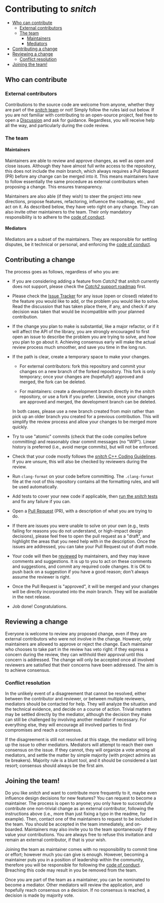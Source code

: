 # Contributing to _snitch_

<!-- MarkdownTOC autolink="true" -->

- [Who can contribute](#who-can-contribute)
    - [External contributors](#external-contributors)
    - [The team](#the-team)
        - [Maintainers](#maintainers)
        - [Mediators](#mediators)
- [Contributing a change](#contributing-a-change)
- [Reviewing a change](#reviewing-a-change)
    - [Conflict resolution](#conflict-resolution)
- [Joining the team!](#joining-the-team)

<!-- /MarkdownTOC -->


## Who can contribute

### External contributors

Contributions to the source code are welcome from anyone, whether they are part of the [_snitch_ team](#the-team) or not! Simply follow the rules laid out below. If you are not familiar with contributing to an open-source project, feel free to open a [Discussion](https://github.com/snitch-org/snitch/discussions/categories/ideas) and ask for guidance. Regardless, you will receive help all the way, and particularly during the code review.


### The team

#### Maintainers

Maintainers are able to review and approve changes, as well as open and close issues. Although they have almost full write access to the repository, this does not include the _main_ branch, which always requires a Pull Request (PR) before any change can be merged into it. This means maintainers have to follow essentially the same procedure as external contributors when proposing a change. This ensures transparency.

Maintainers are also able (if they wish) to steer the project into new directions, propose features, refactoring, influence the roadmap, etc., and act on it. As described below, they have veto right on any change. They can also invite other maintainers to the team. Their only mandatory responsibility is to adhere to the [code of conduct](CODE_OF_CONDUCT.md).


#### Mediators

Mediators are a subset of the maintainers. They are responsible for settling disputes, be it technical or personal, and enforcing the [code of conduct](CODE_OF_CONDUCT.md).


## Contributing a change

The process goes as follows, regardless of who you are:

 - If you are considering adding a feature from _Catch2_ that _snitch_ currently does not support, please check the [_Catch2_ support roadmap](doc/comparison_catch2.md) first.

 - Please check the [Issue Tracker](https://github.com/snitch-org/snitch/issues) for any issue (open or closed) related to the feature you would like to add, or the problem you would like to solve. Read the discussion that has taken place there, if any, and check if any decision was taken that would be incompatible with your planned contribution.

 - If the change you plan to make is substantial, like a major refactor, or if it will affect the API of the library, you are strongly encouraged to first open an issue to describe the problem you are trying to solve, and how you plan to go about it. Achieving consensus early will make the actual review process much smoother, and save you time in the long run.

 - If the path is clear, create a temporary space to make your changes.

   - For external contributors: fork this repository and commit your changes on a new branch of the forked repository. This fork is only temporary; once your changes are (hopefully!) approved and merged, the fork can be deleted.

   - For maintainers: create a development branch directly in the _snitch_ repository, or use a fork if you prefer. Likewise, once your changes are approved and merged, the development branch can be deleted.

   In both cases, please use a new branch created from _main_ rather than pick up an older branch you created for a previous contribution. This will simplify the review process and allow your changes to be merged more quickly.

 - Try to use "atomic" commits (check that the code compiles before committing) and reasonably clear commit messages (no "WIP"). Linear history is preferred (i.e., avoid merge commits), but will not be enforced.

 - Check that your code mostly follows the [_snitch_ C++ Coding Guidelines](doc/coding_guidelines.md). If you are unsure, this will also be checked by reviewers during the review.

 - Run `clang-format` on your code before committing. The `.clang-format` file at the root of this repository contains all the formatting rules, and will be used automatically.

 - Add tests to cover your new code if applicable, then [run the _snitch_ tests](doc/testing_snitch.md) and fix any failure if you can.

 - Open a [Pull Request](https://github.com/snitch-org/snitch/pulls) (PR), with a description of what you are trying to do.

 - If there are issues you were unable to solve on your own (e.g., tests failing for reasons you do not understand, or high-impact design decisions), please feel free to open the pull request as a "draft", and highlight the areas that you need help with in the description. Once the issues are addressed, you can take your Pull Request out of draft mode.

 - Your code will then be [reviewed](#reviewing-a-change) by maintainers, and they may leave comments and suggestions. It is up to you to act on these comments and suggestions, and commit any required code changes. It is OK to push back on a suggestion if you have a good reason; don't always assume the reviewer is right.

 - Once the Pull Request is "approved", it will be merged and your changes will be directly incorporated into the _main_ branch. They will be available in the next release.

 - Job done! Congratulations.


## Reviewing a change

Everyone is welcome to review any proposed change, even if they are external contributors who were not involve in the change. However, only maintainers are allowed to approve or reject the change. Each maintainer who chooses to take part in the review has veto right: if they express a concern during the review, they can withhold their approval until this concern is addressed. The change will only be accepted once all involved reviewers are satisfied that their concerns have been addressed. The aim is to achieve consensus.


### Conflict resolution

In the unlikely event of a disagreement that cannot be resolved, either between the contributor and reviewer, or between multiple reviewers, mediators should be contacted for help. They will analyze the situation and the technical evidence, and decide on a course of action. Trivial matters may be settled directly by the mediator, although the decision they make can still be challenged by involving another mediator if necessary. For everything else, they will encourage all involved parties to find compromises and reach a consensus.

If the disagreement is still not resolved at this stage, the mediator will bring up the issue to other mediators. Mediators will attempt to reach their own consensus on the issue. If they cannot, they will organize a vote among all mediators, and settle the matter by simple majority (with project admins as tie breakers). Majority rule is a blunt tool, and it should be considered a last resort; consensus should always be the first aim.


## Joining the team!

Do you like _snitch_ and want to contribute more frequently to it, maybe even influence design decisions for new features? You can request to become a maintainer. The process is open to anyone; you only have to successfully contribute one non-trivial change as an external contributor, following the instructions above (i.e., more than just fixing a typo in the readme, for example). Then, contact one of the maintainers to request to be included in the team. You should be accepted in the team immediately, and on-boarded. Maintainers may also invite you to the team spontaneously if they value your contributions. You are always free to refuse this invitation and remain an external contributor, if that is your wish.

Joining the team as maintainer comes with no responsibility to commit time or effort; however much you can give is enough. However, becoming a maintainer puts you in a position of leadership within the community, therefore you will be responsible for following the [code of conduct](CODE_OF_CONDUCT.md). Breaching this code may result in you be removed from the team.

Once you are part of the team as a maintainer, you can be nominated to become a mediator. Other mediators will review the application, and hopefully reach consensus on a decision. If no consensus is reached, a decision is made by majority vote.
